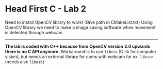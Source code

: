 # Head First C - Lab 2
Need to install OpenCV library to work! (Give path in CMakeList.txt)
Using OpenCV library we need to make a image saving software when movement is detected through webcam.

---
**The lab is coded with C++ because from OpenCV version 2.0 upwards there is no C API anymore**. 
Workaround is to use ``libccv`` (C lib for computer vision), but needs an external library for coms with webcam for ex. ``libucv`` (needs also ``libusb``)
